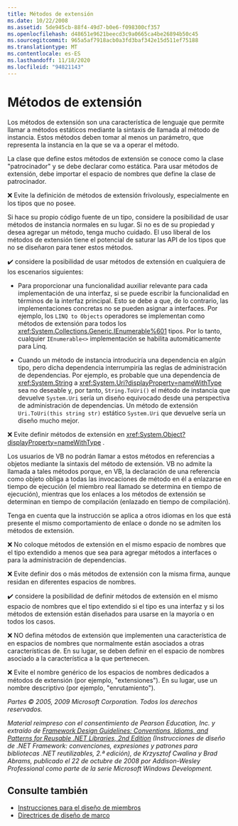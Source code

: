 ```yaml
---
title: Métodos de extensión
ms.date: 10/22/2008
ms.assetid: 5de945cb-88f4-49d7-b0e6-f098300cf357
ms.openlocfilehash: d48651e9621beecd3c9a0665ca4be26894b50c45
ms.sourcegitcommit: 965a5af7918acb0a3fd3baf342e15d511ef75188
ms.translationtype: MT
ms.contentlocale: es-ES
ms.lasthandoff: 11/18/2020
ms.locfileid: "94821143"
---
```

# <a name="extension-methods"></a>Métodos de extensión
Los métodos de extensión son una característica de lenguaje que permite llamar a métodos estáticos mediante la sintaxis de llamada al método de instancia. Estos métodos deben tomar al menos un parámetro, que representa la instancia en la que se va a operar el método.

 La clase que define estos métodos de extensión se conoce como la clase "patrocinador" y se debe declarar como estática. Para usar métodos de extensión, debe importar el espacio de nombres que define la clase de patrocinador.

 ❌ Evite la definición de métodos de extensión frivolously, especialmente en los tipos que no posee.

 Si hace su propio código fuente de un tipo, considere la posibilidad de usar métodos de instancia normales en su lugar. Si no es de su propiedad y desea agregar un método, tenga mucho cuidado. El uso liberal de los métodos de extensión tiene el potencial de saturar las API de los tipos que no se diseñaron para tener estos métodos.

 ✔️ considere la posibilidad de usar métodos de extensión en cualquiera de los escenarios siguientes:

- Para proporcionar una funcionalidad auxiliar relevante para cada implementación de una interfaz, si se puede escribir la funcionalidad en términos de la interfaz principal. Esto se debe a que, de lo contrario, las implementaciones concretas no se pueden asignar a interfaces. Por ejemplo, los `LINQ to Objects` operadores se implementan como métodos de extensión para todos los <xref:System.Collections.Generic.IEnumerable%601> tipos. Por lo tanto, cualquier `IEnumerable<>` implementación se habilita automáticamente para Linq.

- Cuando un método de instancia introduciría una dependencia en algún tipo, pero dicha dependencia interrumpiría las reglas de administración de dependencias. Por ejemplo, es probable que una dependencia de <xref:System.String> a <xref:System.Uri?displayProperty=nameWithType> sea no deseable y, por tanto, `String.ToUri()` el método de instancia que devuelve `System.Uri` sería un diseño equivocado desde una perspectiva de administración de dependencias. Un método de extensión `Uri.ToUri(this string str)` estático `System.Uri` que devuelve sería un diseño mucho mejor.

 ❌ Evite definir métodos de extensión en <xref:System.Object?displayProperty=nameWithType> .

 Los usuarios de VB no podrán llamar a estos métodos en referencias a objetos mediante la sintaxis del método de extensión. VB no admite la llamada a tales métodos porque, en VB, la declaración de una referencia como objeto obliga a todas las invocaciones de método en él a enlazarse en tiempo de ejecución (el miembro real llamado se determina en tiempo de ejecución), mientras que los enlaces a los métodos de extensión se determinan en tiempo de compilación (enlazado en tiempo de compilación).

 Tenga en cuenta que la instrucción se aplica a otros idiomas en los que está presente el mismo comportamiento de enlace o donde no se admiten los métodos de extensión.

 ❌ No coloque métodos de extensión en el mismo espacio de nombres que el tipo extendido a menos que sea para agregar métodos a interfaces o para la administración de dependencias.

 ❌ Evite definir dos o más métodos de extensión con la misma firma, aunque residan en diferentes espacios de nombres.

 ✔️ considere la posibilidad de definir métodos de extensión en el mismo espacio de nombres que el tipo extendido si el tipo es una interfaz y si los métodos de extensión están diseñados para usarse en la mayoría o en todos los casos.

 ❌ NO defina métodos de extensión que implementen una característica de en espacios de nombres que normalmente están asociados a otras características de. En su lugar, se deben definir en el espacio de nombres asociado a la característica a la que pertenecen.

 ❌ Evite el nombre genérico de los espacios de nombres dedicados a métodos de extensión (por ejemplo, "extensiones"). En su lugar, use un nombre descriptivo (por ejemplo, "enrutamiento").

 *Partes &copy; 2005, 2009 Microsoft Corporation. Todos los derechos reservados.*

 *Material reimpreso con el consentimiento de Pearson Education, Inc. y extraído de [Framework Design Guidelines: Conventions, Idioms, and Patterns for Reusable .NET Libraries, 2nd Edition](https://www.informit.com/store/framework-design-guidelines-conventions-idioms-and-9780321545619) (Instrucciones de diseño de .NET Framework: convenciones, expresiones y patrones para bibliotecas .NET reutilizables, 2.ª edición), de Krzysztof Cwalina y Brad Abrams, publicado el 22 de octubre de 2008 por Addison-Wesley Professional como parte de la serie Microsoft Windows Development.*

## <a name="see-also"></a>Consulte también

- [Instrucciones para el diseño de miembros](member.md)
- [Directrices de diseño de marco](index.md)
